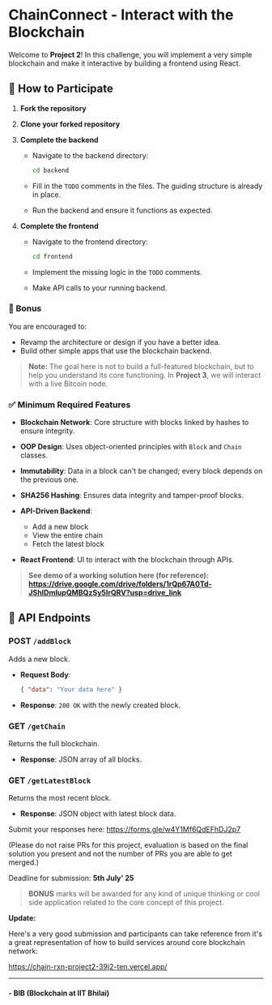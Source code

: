 # ChainConnect - Interact with the Blockchain

Welcome to **Project 2**! In this challenge, you will implement a very simple blockchain and make it interactive by building a frontend using React.

## 🚀 How to Participate

1. **Fork the repository**

2. **Clone your forked repository**

3. **Complete the backend**

   * Navigate to the backend directory:

     ```bash
     cd backend
     ```
   * Fill in the `TODO` comments in the files. The guiding structure is already in place.
   * Run the backend and ensure it functions as expected.

4. **Complete the frontend**

   * Navigate to the frontend directory:

     ```bash
     cd frontend
     ```
   * Implement the missing logic in the `TODO` comments.
   * Make API calls to your running backend.

### 🎯 Bonus

You are encouraged to:

* Revamp the architecture or design if you have a better idea.
* Build other simple apps that use the blockchain backend.

> **Note:** The goal here is not to build a full-featured blockchain, but to help you understand its core functioning. In **Project 3**, we will interact with a live Bitcoin node.

### ✅ Minimum Required Features


* **Blockchain Network**: Core structure with blocks linked by hashes to ensure integrity.
* **OOP Design**: Uses object-oriented principles with `Block` and `Chain` classes.
* **Immutability**: Data in a block can't be changed; every block depends on the previous one.
* **SHA256 Hashing**: Ensures data integrity and tamper-proof blocks.
* **API-Driven Backend**:

  * Add a new block
  * View the entire chain
  * Fetch the latest block
* **React Frontend**: UI to interact with the blockchain through APIs.

> **See demo of a working solution here (for reference): https://drive.google.com/drive/folders/1rQp67A0Td-JShIDmIupQMBQzSy5IrQRV?usp=drive_link**


## 🧪 API Endpoints

### POST `/addBlock`

Adds a new block.

* **Request Body**:

  ```json
  { "data": "Your data here" }
  ```
* **Response**: `200 OK` with the newly created block.

### GET `/getChain`

Returns the full blockchain.

* **Response**: JSON array of all blocks.

### GET `/getLatestBlock`

Returns the most recent block.

* **Response**: JSON object with latest block data.

Submit your responses here: https://forms.gle/w4Y1Mf6QdEFhDJ2p7

(Please do not raise PRs for this project, evaluation is based on the final solution you present and not the number of PRs you are able to get merged.)

Deadline for submission: **5th July' 25**

>**BONUS** marks will be awarded for any kind of unique thinking or cool side application related to the core concept of this project.

**Update:**

Here's a very good submission and participants can take reference from it's a great representation of how to build services around core blockchain network:

https://chain-rxn-project2-39j2-ten.vercel.app/

---

#### - **BIB** (Blockchain at IIT Bhilai)  
